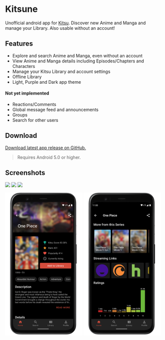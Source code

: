 # Kitsune
Unofficial android app for [Kitsu](https://kitsu.io). Discover new Anime and Manga and manage your Library. Also usable without an account!

## Features
- Explore and search Anime and Manga, even without an account
- View Anime and Manga details including Episodes/Chapters and Characters
- Manage your Kitsu Library and account settings
- Offline Library
- Light, Purple and Dark app theme

#### Not yet implemented
- Reactions/Comments
- Global message feed and announcements
- Groups
- Search for other users

## Download
[Download latest app release on GitHub.](https://github.com/Drumber/Kitsune/releases/latest)
> Requires Android 5.0 or higher.

## Screenshots
<img src="/media/pixel4_home_light.png" width="250"> <img src="/media/pixel4_home_dark.png" width="250"> <img src="/media/pixel4_home_dark_purple.png" width="250">

<img src="/media/pixel4_details_dark.png" width="250"> <img src="/media/pixel4_details_dark_2.png" width="250">
